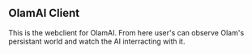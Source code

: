## OlamAI Client

This is the webclient for OlamAI. From here user's can observe Olam's persistant world and watch the AI interracting with it.
